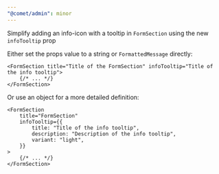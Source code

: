 ```yaml
---
"@comet/admin": minor
---
```


Simplify adding an info-icon with a tooltip in `FormSection` using the new `infoTooltip` prop

Either set the props value to a string or `FormattedMessage` directly:

```tsx
<FormSection title="Title of the FormSection" infoTooltip="Title of the info tooltip">
    {/* ... */}
</FormSection>
```

Or use an object for a more detailed definition:

```tsx
<FormSection
    title="FormSection"
    infoTooltip={{
        title: "Title of the info tooltip",
        description: "Description of the info tooltip",
        variant: "light",
    }}
>
    {/* ... */}
</FormSection>
```

